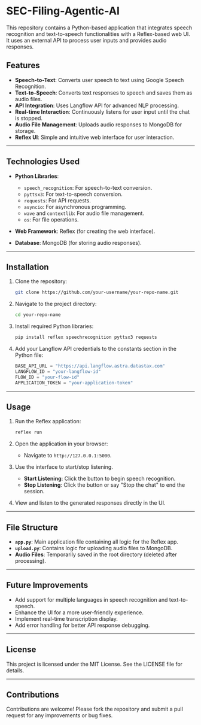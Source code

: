 # SEC-Filing-Agentic-AI

This repository contains a Python-based application that integrates speech recognition and text-to-speech functionalities with a Reflex-based web UI. It uses an external API to process user inputs and provides audio responses.

## Features

- **Speech-to-Text**: Converts user speech to text using Google Speech Recognition.
- **Text-to-Speech**: Converts text responses to speech and saves them as audio files.
- **API Integration**: Uses Langflow API for advanced NLP processing.
- **Real-time Interaction**: Continuously listens for user input until the chat is stopped.
- **Audio File Management**: Uploads audio responses to MongoDB for storage.
- **Reflex UI**: Simple and intuitive web interface for user interaction.

---

## Technologies Used

- **Python Libraries**:

  - `speech_recognition`: For speech-to-text conversion.
  - `pyttsx3`: For text-to-speech conversion.
  - `requests`: For API requests.
  - `asyncio`: For asynchronous programming.
  - `wave` and `contextlib`: For audio file management.
  - `os`: For file operations.

- **Web Framework**: Reflex (for creating the web interface).

- **Database**: MongoDB (for storing audio responses).

---

## Installation

1. Clone the repository:

   ```bash
   git clone https://github.com/your-username/your-repo-name.git
   ```

2. Navigate to the project directory:

   ```bash
   cd your-repo-name
   ```

3. Install required Python libraries:

   ```bash
   pip install reflex speechrecognition pyttsx3 requests
   ```

4. Add your Langflow API credentials to the constants section in the Python file:

   ```python
   BASE_API_URL = "https://api.langflow.astra.datastax.com"
   LANGFLOW_ID = "your-langflow-id"
   FLOW_ID = "your-flow-id"
   APPLICATION_TOKEN = "your-application-token"
   ```

---

## Usage

1. Run the Reflex application:

   ```bash
   reflex run
   ```

2. Open the application in your browser:

   - Navigate to `http://127.0.0.1:5000`.

3. Use the interface to start/stop listening.

   - **Start Listening**: Click the button to begin speech recognition.
   - **Stop Listening**: Click the button or say "Stop the chat" to end the session.

4. View and listen to the generated responses directly in the UI.

---

## File Structure

- **`app.py`**: Main application file containing all logic for the Reflex app.
- **`upload.py`**: Contains logic for uploading audio files to MongoDB.
- **Audio Files**: Temporarily saved in the root directory (deleted after processing).

---

## Future Improvements

- Add support for multiple languages in speech recognition and text-to-speech.
- Enhance the UI for a more user-friendly experience.
- Implement real-time transcription display.
- Add error handling for better API response debugging.

---

## License

This project is licensed under the MIT License. See the LICENSE file for details.

---

## Contributions

Contributions are welcome! Please fork the repository and submit a pull request for any improvements or bug fixes.

